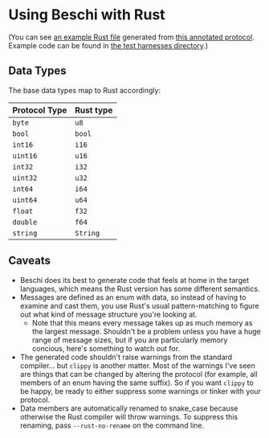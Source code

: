 # Using Beschi with Rust

(You can see [an example Rust file](../generated_examples/rust_example.rs) generated from [this annotated protocol](../../test/_protocols/annotated.toml). Example code can be found in [the test harnesses directory](../../test/_harnesses/rust/).)


## Data Types

The base data types map to Rust accordingly: 

| Protocol Type | Rust type |
|---------------|-----------|
| `byte`        | `u8`      |
| `bool`        | `bool`    |
| `int16`       | `i16`     |
| `uint16`      | `u16`     |
| `int32`       | `i32`     |
| `uint32`      | `u32`     |
| `int64`       | `i64`     |
| `uint64`      | `u64`     |
| `float`       | `f32`     |
| `double`      | `f64`     |
| `string`      | `String`  |


## Caveats

* Beschi does its best to generate code that feels at home in the target languages, which means the Rust version has some different semantics. 
* Messages are defined as an enum with data, so instead of having to examine and cast them, you use Rust's usual pattern-matching to figure out what kind of message structure you're looking at. 
    * Note that this means every message takes up as much memory as the largest message. Shouldn't be a problem unless you have a huge range of message sizes, but if you are particularly memory concious, here's something to watch out for. 
* The generated code shouldn't raise warnings from the standard compiler... but `clippy` is another matter. Most of the warnings I've seen are things that can be changed by altering the protocol (for example, all members of an enum having the same suffix). So if you want `clippy` to be happy, be ready to either suppress some warnings or tinker with your protocol. 
* Data members are automatically renamed to snake_case because otherwise the Rust compiler will throw warnings. To suppress this renaming, pass `--rust-no-rename` on the command line.
